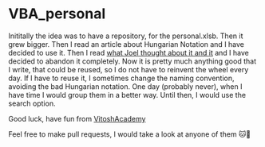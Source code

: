 # VBA_personal

Inititally the idea was to have a repository, for the personal.xlsb.
Then it grew bigger. Then I read an article about Hungarian Notation and I have decided to use it. Then I read [what Joel thought about it and it](https://www.joelonsoftware.com/2005/05/11/making-wrong-code-look-wrong/) and I have decided to abandon it completely. 
Now it is pretty much anything good that I write, that could be reused, so I do not have to reinvent the wheel every day. If I have to reuse it, I sometimes change the naming convention, avoiding the bad Hungarian notation. One day (probably never), when I have time I would group them in a better way.  Until then, I would use the search option.
    
Good luck, have fun from [VitoshAcademy](http://www.vitoshacademy.com)

Feel free to make pull requests, I would take a look at anyone of them :cat::dog:
